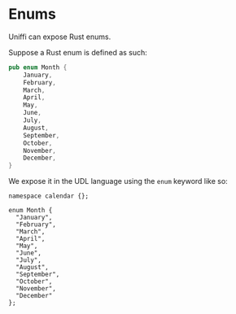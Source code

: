 # Enums
Uniffi can expose Rust enums.

Suppose a Rust enum is defined as such:
```rust
pub enum Month {
    January,
    February,
    March,
    April,
    May,
    June,
    July,
    August,
    September,
    October,
    November,
    December,
}
```

We expose it in the UDL language using the `enum` keyword like so:
```uniffi-udl
namespace calendar {};

enum Month {
  "January",
  "February",
  "March",
  "April",
  "May",
  "June",
  "July",
  "August",
  "September",
  "October",
  "November",
  "December"
};
```
